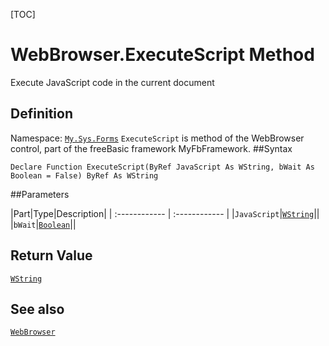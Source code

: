 [TOC]
# WebBrowser.ExecuteScript Method
Execute JavaScript code in the current document
## Definition
Namespace: [`My.Sys.Forms`](My.Sys.Forms.md)
`ExecuteScript` is method of the WebBrowser control, part of the freeBasic framework MyFbFramework.
##Syntax
```freeBasic
Declare Function ExecuteScript(ByRef JavaScript As WString, bWait As Boolean = False) ByRef As WString
```

##Parameters

|Part|Type|Description|
| :------------ | :------------ |
|`JavaScript`|[`WString`]("https://www.freebasic.net/wiki/KeyPgWString")||
|`bWait`|[`Boolean`]("https://www.freebasic.net/wiki/KeyPgBoolean")||

## Return Value
[`WString`]("https://www.freebasic.net/wiki/KeyPgWString")
## See also
[`WebBrowser`](WebBrowser.md)
